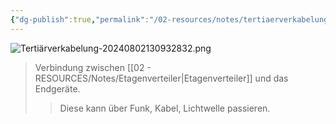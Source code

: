 ```yaml
---
{"dg-publish":true,"permalink":"/02-resources/notes/tertiaerverkabelung/","tags":["GFN/LF03","netzwerk/kabel"],"updated":"2024-08-16T18:33:56.000+02:00"}
---
```


![Tertiärverkabelung-20240802130932832.png](/img/user/02%20-%20RESOURCES/Files/Terti%C3%A4rverkabelung-20240802130932832.png)
>Verbindung zwischen [[02 - RESOURCES/Notes/Etagenverteiler\|Etagenverteiler]] und das Endgeräte.
>>Diese kann über Funk, Kabel, Lichtwelle passieren.